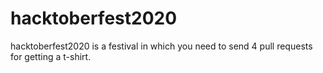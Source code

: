 # hacktoberfest2020
hacktoberfest2020 is a festival in which you need to send 4 pull requests for getting a t-shirt.
